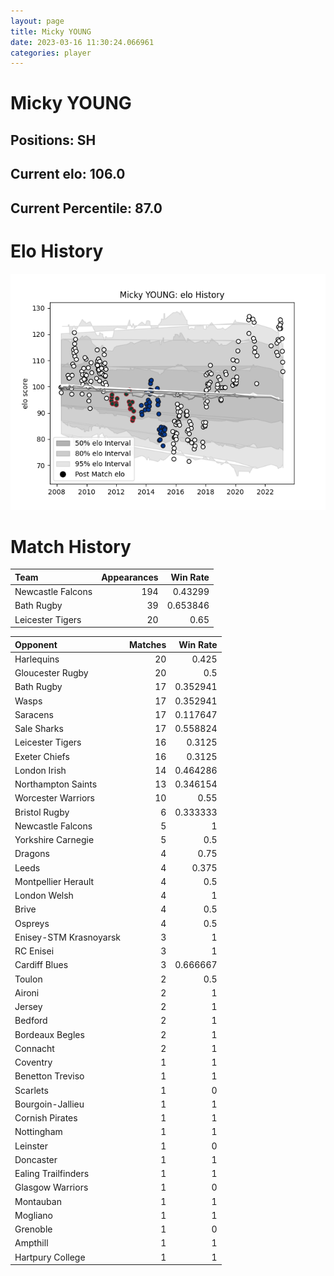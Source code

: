 ```yaml
---  
layout: page  
title: Micky YOUNG  
date: 2023-03-16 11:30:24.066961  
categories: player  
---
```

# Micky YOUNG

## Positions: SH

## Current elo: 106.0

## Current Percentile: 87.0

# Elo History


![elo history](history_MickyYOUNG.png)
# Match History


| Team              |   Appearances |   Win Rate |
|:------------------|--------------:|-----------:|
| Newcastle Falcons |           194 |   0.43299  |
| Bath Rugby        |            39 |   0.653846 |
| Leicester Tigers  |            20 |   0.65     |

| Opponent               |   Matches |   Win Rate |
|:-----------------------|----------:|-----------:|
| Harlequins             |        20 |   0.425    |
| Gloucester Rugby       |        20 |   0.5      |
| Bath Rugby             |        17 |   0.352941 |
| Wasps                  |        17 |   0.352941 |
| Saracens               |        17 |   0.117647 |
| Sale Sharks            |        17 |   0.558824 |
| Leicester Tigers       |        16 |   0.3125   |
| Exeter Chiefs          |        16 |   0.3125   |
| London Irish           |        14 |   0.464286 |
| Northampton Saints     |        13 |   0.346154 |
| Worcester Warriors     |        10 |   0.55     |
| Bristol Rugby          |         6 |   0.333333 |
| Newcastle Falcons      |         5 |   1        |
| Yorkshire Carnegie     |         5 |   0.5      |
| Dragons                |         4 |   0.75     |
| Leeds                  |         4 |   0.375    |
| Montpellier Herault    |         4 |   0.5      |
| London Welsh           |         4 |   1        |
| Brive                  |         4 |   0.5      |
| Ospreys                |         4 |   0.5      |
| Enisey-STM Krasnoyarsk |         3 |   1        |
| RC Enisei              |         3 |   1        |
| Cardiff Blues          |         3 |   0.666667 |
| Toulon                 |         2 |   0.5      |
| Aironi                 |         2 |   1        |
| Jersey                 |         2 |   1        |
| Bedford                |         2 |   1        |
| Bordeaux Begles        |         2 |   1        |
| Connacht               |         2 |   1        |
| Coventry               |         1 |   1        |
| Benetton Treviso       |         1 |   1        |
| Scarlets               |         1 |   0        |
| Bourgoin-Jallieu       |         1 |   1        |
| Cornish Pirates        |         1 |   1        |
| Nottingham             |         1 |   1        |
| Leinster               |         1 |   0        |
| Doncaster              |         1 |   1        |
| Ealing Trailfinders    |         1 |   1        |
| Glasgow Warriors       |         1 |   0        |
| Montauban              |         1 |   1        |
| Mogliano               |         1 |   1        |
| Grenoble               |         1 |   0        |
| Ampthill               |         1 |   1        |
| Hartpury College       |         1 |   1        |